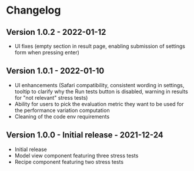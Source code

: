 # Changelog

## Version 1.0.2 - 2022-01-12
- UI fixes (empty section in result page, enabling submission of settings form when pressing enter)

## Version 1.0.1 - 2022-01-10
- UI enhancements (Safari compatibility, consistent wording in settings, tooltip to clarify why the Run tests button is disabled, warning in results for "not relevant" stress tests)
- Ability for users to pick the evaluation metric they want to be used for the performance variation computation
- Cleaning of the code env requirements

## Version 1.0.0 - Initial release - 2021-12-24
- Initial release
- Model view component featuring three stress tests
- Recipe component featuring two stress tests
